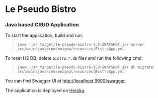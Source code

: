 # Le Pseudo Bistro
### Java based CRUD Application

To start the application, build and run:
>`java -jar target/le-pseudo-bistro-1.0-SNAPSHOT.jar server src/main/java/com/enigma/resources/BistroApp.yml`

To reset H2 DB, delete `bistro.*.db` files and run the following cmd:
>`java -jar target/le-pseudo-bistro-1.0-SNAPSHOT.jar db migrate src\main\java\com\enigma\resources\BistroApp.yml`

You can find Swagger UI at [http://localhost:9090/swagger][swagger].
                           
The application is deployed on [Heroku][heroku].


[swagger]: http://localhost:9090/swagger
[heroku]: https://le-pseudo-bistro.herokuapp.com/swagger